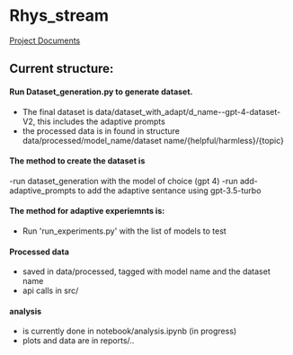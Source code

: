 # Rhys_stream

[Project Documents]([url](https://drive.google.com/drive/folders/1pM45L7s4DCD0uCrmARLyVMqja6NUgDTa)https://drive.google.com/drive/folders/1pM45L7s4DCD0uCrmARLyVMqja6NUgDTa)


##  Current structure: 

####   Run Dataset_generation.py to generate dataset.
- The final dataset is  data/dataset_with_adapt/d_name--gpt-4-dataset-V2, this includes the adaptive prompts 
- the processed data is in found in structure data/processed/model_name/dataset name/{helpful/harmless}/{topic}

#### The method to create the dataset is 
-run dataset_generation with the model of choice  (gpt 4) 
-run add-adaptive_prompts to add the adaptive sentance using gpt-3.5-turbo 

#### The method for  adaptive experiemnts is: 
- Run  'run_experiments.py' with the list of models to test 

#### Processed data 
- saved in data/processed, tagged with model name and the dataset name
- api calls in src/ 

#### analysis
- is currently done in notebook/analysis.ipynb (in progress)
- plots and data are in reports/..



